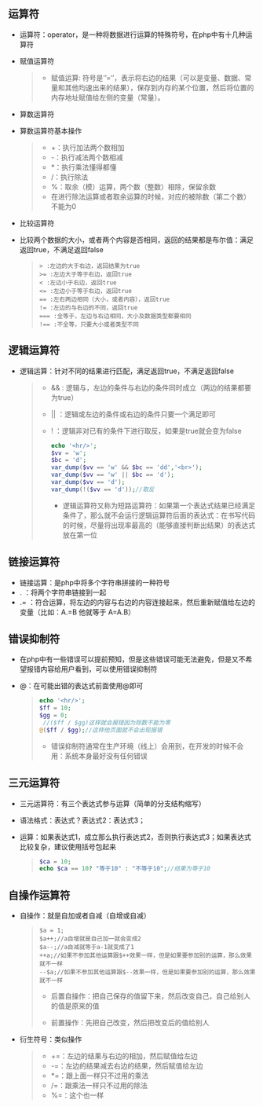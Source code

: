 ## 运算符

* 运算符：operator，是一种将数据进行运算的特殊符号，在php中有十几种运算符

* 赋值运算符

  > * 赋值运算: 符号是‘’=‘’，表示将右边的结果（可以是变量、数据、常量和其他均速出来的结果），保存到内存的某个位置，然后将位置的内存地址赋值给左侧的变量（常量）。

* 算数运算符

* 算数运算符基本操作

  > * +：执行加法两个数相加
  > * -：执行减法两个数相减
  > * *：执行乘法懂得都懂
  > * /：执行除法
  > * %：取余（模）运算，两个数（整数）相除，保留余数
  > * 在进行除法运算或者取余运算的时候，对应的被除数（第二个数）不能为0

* 比较运算符

* 比较两个数据的大小，或者两个内容是否相同，返回的结果都是布尔值：满足返回true，不满足返回false

  > ```
  > > :左边的大于右边，返回结果为true
  > >= :左边大于等于右边，返回true
  > < :左边小于右边，返回true
  > <= :左边小于等于右边，返回true
  > == :左右两边相同（大小，或者内容），返回true
  > != :左边的与右边的不同，返回true
  > === :全等于，左边与右边相同，大小及数据类型都要相同
  > !== :不全等，只要大小或者类型不同
  > ```
  >
  > 

## 逻辑运算符

* 逻辑运算：针对不同的结果进行匹配，满足返回true，不满足返回false

  > * && : 逻辑与，左边的条件与右边的条件同时成立（两边的结果都要为true）
  >
  > * || ：逻辑或左边的条件或右边的条件只要一个满足即可
  >
  > * ! ：逻辑非对已有的条件下进行取反，如果是true就会变为false
  >
  >   ```php
  >   echo '<hr/>';
  >   $vv = 'w';
  >   $bc = 'd';
  >   var_dump($vv == 'w' && $bc == 'dd','<br>');
  >   var_dump($vv == 'w' || $bc == 'd');
  >   var_dump($vv == 'd');
  >   var_dump(!($vv == 'd'));//取反
  >   ```
  >
  >   * 逻辑运算符又称为短路运算符：如果第一个表达式结果已经满足条件了，那么就不会运行逻辑运算符后面的表达式：在书写代码的时候，尽量将出现率最高的（能够直接判断出结果）的表达式放在第一位

## 链接运算符

* 链接运算：是php中将多个字符串拼接的一种符号
* .  ：将两个字符串链接到一起
* .=  ：符合运算，将左边的内容与右边的内容连接起来，然后重新赋值给左边的变量（比如：A.=B 他就等于 A=A.B）

## 错误抑制符

* 在php中有一些错误可以提前预知，但是这些错误可能无法避免，但是又不希望报错内容给用户看到，可以使用错误抑制符

* @：在可能出错的表达式前面使用@即可

  > ```php
  > echo '<hr/>';
  > $ff = 10;
  > $gg = 0;
  >  //($ff / $gg)这样就会报错因为除数不能为零
  > @($ff / $gg);//这样他页面就不会出现报错
  > ```
  >
  > * 错误抑制符通常在生产环境（线上）会用到，在开发的时候不会用：系统本身最好没有任何错误

## 三元运算符

* 三元运算符：有三个表达式参与运算（简单的分支结构缩写）

* 语法格式：表达式？表达式2：表达式3；

* 运算：如果表达式1，成立那么执行表达式2，否则执行表达式3；如果表达式比较复杂，建议使用括号包起来

  > ```php
  > $ca = 10;
  > echo $ca == 10? "等于10" : "不等于10";//结果为等于10  
  > ```

## 自操作运算符

* 自操作：就是自加或者自减（自增或自减）

  > ```
  > $a = 1;
  > $a++;//a自增就是自己加一就会变成2
  > $a--;//a自减就等于a-1就变成了1
  > ++a;//如果不参加其他运算跟$++效果一样，但是如果要参加别的运算，那么效果就不一样
  > --$a;//如果不参加其他运算跟$--效果一样，但是如果要参加别的运算，那么效果就不一样 
  > ```
  >
  > * 后置自操作：把自己保存的值留下来，然后改变自己，自己给别人的值是原来的值
  >
  > * 前置操作：先把自己改变，然后把改变后的值给别人

* 衍生符号：类似操作

  > * +=：左边的结果与右边的相加，然后赋值给左边
  > * -=：左边的结果减去右边的结果，然后赋值给左边
  > * *=：跟上面一样只不过用的乘法
  > * /=：跟乘法一样只不过用的除法
  > * %=：这个也一样